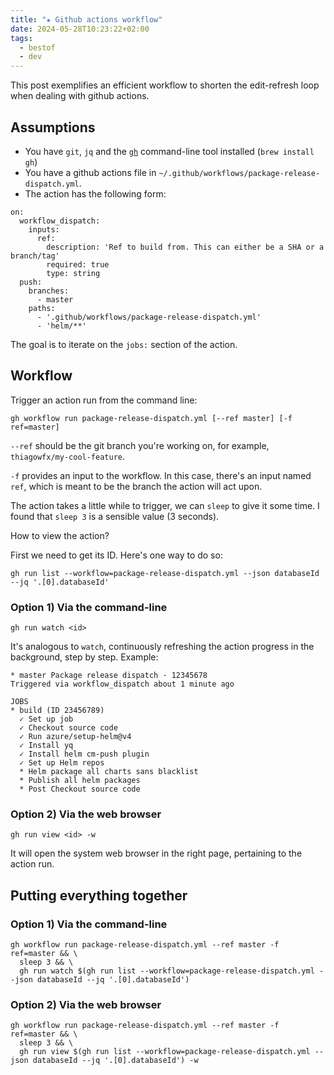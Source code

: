 ```yaml
---
title: "★ Github actions workflow"
date: 2024-05-28T10:23:22+02:00
tags:
  - bestof
  - dev
---
```


This post exemplifies an efficient workflow to shorten the edit-refresh loop
when dealing with github actions.

<!--more-->

## Assumptions

- You have `git`, `jq` and the [`gh`](https://cli.github.com/) command-line tool
  installed (`brew install gh`)
- You have a github actions file in
  `~/.github/workflows/package-release-dispatch.yml`.
- The action has the following form:

```
on:
  workflow_dispatch:
    inputs:
      ref:
        description: 'Ref to build from. This can either be a SHA or a branch/tag'
        required: true
        type: string
  push:
    branches:
      - master
    paths:
      - '.github/workflows/package-release-dispatch.yml'
      - 'helm/**'
```

The goal is to iterate on the `jobs:` section of the action.

## Workflow

Trigger an action run from the command line:

```shell
gh workflow run package-release-dispatch.yml [--ref master] [-f ref=master]
```

`--ref` should be the git branch you're working on, for example,
`thiagowfx/my-cool-feature`.

`-f` provides an input to the workflow. In this case, there's an input named
`ref`, which is meant to be the branch the action will act upon.

The action takes a little while to trigger, we can `sleep` to give it some time.
I found that `sleep 3` is a sensible value (3 seconds).

How to view the action?

First we need to get its ID. Here's one way to do so:

```shell
gh run list --workflow=package-release-dispatch.yml --json databaseId --jq '.[0].databaseId'
```

### Option 1) Via the command-line

```shell
gh run watch <id>
```

It's analogous to `watch`, continuously refreshing the action progress in the
background, step by step. Example:

```
* master Package release dispatch · 12345678
Triggered via workflow_dispatch about 1 minute ago

JOBS
* build (ID 23456789)
  ✓ Set up job
  ✓ Checkout source code
  ✓ Run azure/setup-helm@v4
  ✓ Install yq
  ✓ Install helm cm-push plugin
  ✓ Set up Helm repos
  * Helm package all charts sans blacklist
  * Publish all helm packages
  * Post Checkout source code
```

### Option 2) Via the web browser

```shell
gh run view <id> -w
```

It will open the system web browser in the right page, pertaining to the action
run.

## Putting everything together

### Option 1) Via the command-line

```shell
gh workflow run package-release-dispatch.yml --ref master -f ref=master && \
  sleep 3 && \
  gh run watch $(gh run list --workflow=package-release-dispatch.yml --json databaseId --jq '.[0].databaseId')
```

### Option 2) Via the web browser

```shell
gh workflow run package-release-dispatch.yml --ref master -f ref=master && \
  sleep 3 && \
  gh run view $(gh run list --workflow=package-release-dispatch.yml --json databaseId --jq '.[0].databaseId') -w
```
